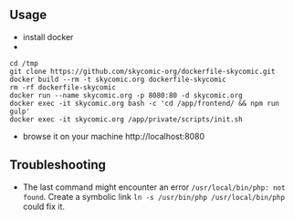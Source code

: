 ## Usage
+ install docker
+ 
```
cd /tmp
git clone https://github.com/skycomic-org/dockerfile-skycomic.git
docker build --rm -t skycomic.org dockerfile-skycomic
rm -rf dockerfile-skycomic
docker run --name skycomic.org -p 8080:80 -d skycomic.org
docker exec -it skycomic.org bash -c 'cd /app/frontend/ && npm run gulp'
docker exec -it skycomic.org /app/private/scripts/init.sh
```
+ browse it on your machine http://localhost:8080

## Troubleshooting
+ The last command might encounter an error ```/usr/local/bin/php: not found```.
  Create a symbolic link ```ln -s /usr/bin/php /usr/local/bin/php``` could fix it.
